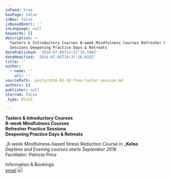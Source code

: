 ```yaml
---
inFeed: true
hasPage: false
inNav: false
isBasedOnUrl: ''
inLanguage: null
keywords: []
description: >-
  Tasters & Introductory Courses 8-week Mindfulness Courses Refresher Practice
  Sessions Deepening Practice Days & Retreats
datePublished: '2016-07-05T14:37:33.596Z'
dateModified: '2016-07-05T14:37:26.028Z'
title: ''
author:
  - name: ''
    url: ''
sourcePath: _posts/2016-02-10-free-taster-session.md
authors: []
publisher: null
starred: false
_type: Blurb

---
```

****Tasters & Introductory Courses  
8-week Mindfulness Courses  
Refresher Practice Sessions  
Deepening Practice Days & Retreats****

_8-week Mindfulness-based Stress Reduction Course in _**Kelso**  
_Daytime and Evening courses starts September 2016  
Facilitator: Patricia Price_

Information & Bookings  
[email][0]
![](https://s3-us-west-2.amazonaws.com/the-grid-img/p/9309540a716a5db6e71073aca453ed2849be698b.jpg)

[0]: mail@mindfulness-borders.net